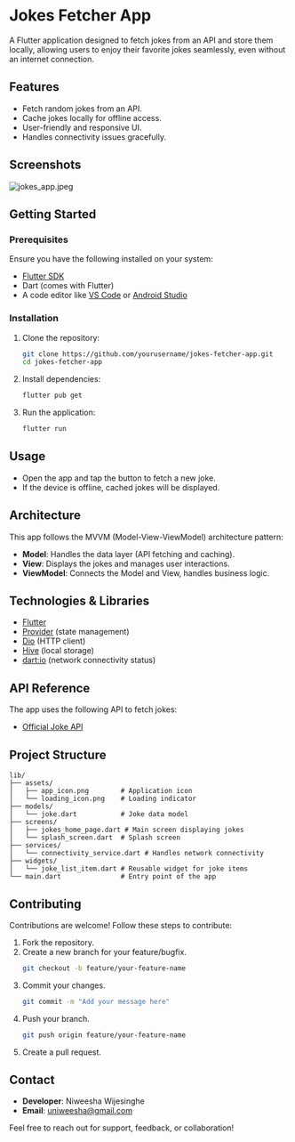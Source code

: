 # Jokes Fetcher App

A Flutter application designed to fetch jokes from an API and store them locally, allowing users to enjoy their favorite jokes seamlessly, even without an internet connection.

## Features

- Fetch random jokes from an API.
- Cache jokes locally for offline access.
- User-friendly and responsive UI.
- Handles connectivity issues gracefully.

## Screenshots

![jokes_app.jpeg](..%2F..%2FUsers%2Fspyna%2FDownloads%2Fjokes_app.jpeg)

## Getting Started

### Prerequisites

Ensure you have the following installed on your system:

- [Flutter SDK](https://docs.flutter.dev/get-started/install)
- Dart (comes with Flutter)
- A code editor like [VS Code](https://code.visualstudio.com/) or [Android Studio](https://developer.android.com/studio)

### Installation

1. Clone the repository:

   ```bash
   git clone https://github.com/yourusername/jokes-fetcher-app.git
   cd jokes-fetcher-app
   ```

2. Install dependencies:

   ```bash
   flutter pub get
   ```

3. Run the application:

   ```bash
   flutter run
   ```

## Usage

- Open the app and tap the button to fetch a new joke.
- If the device is offline, cached jokes will be displayed.

## Architecture

This app follows the MVVM (Model-View-ViewModel) architecture pattern:

- **Model**: Handles the data layer (API fetching and caching).
- **View**: Displays the jokes and manages user interactions.
- **ViewModel**: Connects the Model and View, handles business logic.

## Technologies & Libraries

- [Flutter](https://flutter.dev/)
- [Provider](https://pub.dev/packages/provider) (state management)
- [Dio](https://pub.dev/packages/dio) (HTTP client)
- [Hive](https://pub.dev/packages/hive) (local storage)
- [dart:io](https://dart.dev/guides/libraries/library-tour#dartio) (network connectivity status)

## API Reference

The app uses the following API to fetch jokes:

- [Official Joke API](https://v2.jokeapi.dev/joke/Any?amount=10)

## Project Structure

```plaintext
lib/
├── assets/
│   ├── app_icon.png        # Application icon
│   └── loading_icon.png    # Loading indicator
├── models/
│   └── joke.dart           # Joke data model
├── screens/
│   ├── jokes_home_page.dart # Main screen displaying jokes
│   └── splash_screen.dart  # Splash screen
├── services/
│   └── connectivity_service.dart # Handles network connectivity
├── widgets/
│   └── joke_list_item.dart # Reusable widget for joke items
└── main.dart               # Entry point of the app
```

## Contributing

Contributions are welcome! Follow these steps to contribute:

1. Fork the repository.
2. Create a new branch for your feature/bugfix.
   ```bash
   git checkout -b feature/your-feature-name
   ```
3. Commit your changes.
   ```bash
   git commit -m "Add your message here"
   ```
4. Push your branch.
   ```bash
   git push origin feature/your-feature-name
   ```
5. Create a pull request.

## Contact

- **Developer**: Niweesha Wijesinghe
- **Email**: uniweesha@gmail.com

Feel free to reach out for support, feedback, or collaboration!
